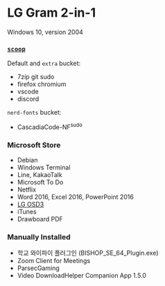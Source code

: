 LG Gram 2-in-1
========
Windows 10, version 2004

### [`scoop`](https://scoop.sh)
Default and `extra` bucket:

- 7zip git sudo
- firefox chromium
- vscode
- discord

`nerd-fonts` bucket:

- CascadiaCode-NF<sup>sudo</sup>

### Microsoft Store
- Debian
- Windows Terminal
- Line, KakaoTalk
- Microsoft To Do
- Netflix
- Word 2016, Excel 2016, PowerPoint 2016
- [LG OSD3](https://www.microsoft.com/store/productId/9MT4DPF2JW9Z)
- iTunes
- Drawboard PDF

### Manually Installed
- 학교 와이파이 플러그인 (BISHOP_SE_64_Plugin.exe)
- Zoom Client for Meetings
- ParsecGaming
- Video DownloadHelper Companion App 1.5.0
